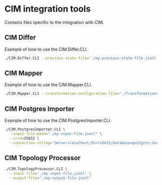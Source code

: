 # CIM integration tools

Contains files specific to the integration with CIM.

## CIM Differ

Example of how to use the CIM.Differ.CLI.

```sh
./CIM.Differ.CLI --previous-state-file='./my-previous-state-file.jsonl' --new-state-file='./my-new-state-file.jsonl' --output-file=''./my-new-outputfile.jsonl''
```

## CIM Mapper

Example of how to use the CIM.Mapper.CLI.

```sh
./CIM.Mapper.CLI --transformation-configuration-file="./TransformationConfig.xml" --transformation-specification-name='specification_one,specification_two,specification_three'
```

## CIM Postgres Importer

Example of how to use the CIM.PostgresImporter.CLI.

```sh
./CIM.PostgresImporter.CLI \
  --input-file-path="./my-input-file.jsonl" \
  --srid=25812 \
  --connection-string="Server=localhost;Port=5432;Database=postgres;User Id=postgres;Password=postgres;"
```

## CIM Topology Processor

```sh
./CIM.TopologyProcessor.CLI \
  --input-file="./my-input-file.jsonl" \
  --output-file="./my-output-file.jsonl"
```
